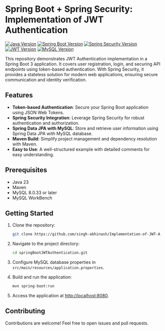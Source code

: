# Spring Boot + Spring Security: Implementation of JWT Authentication

[![Java Version](https://img.shields.io/badge/Java-23-green.svg)](https://docs.oracle.com/en/java/javase/11/)
[![Spring Boot Version](https://img.shields.io/badge/Spring%20Boot-3.3.4-green.svg)](https://spring.io/projects/spring-boot)
[![Spring Security Version](https://img.shields.io/badge/Spring%20Security-green.svg)](https://spring.io/projects/spring-security)
[![JWT Version](https://img.shields.io/badge/JWT-0.11.5-green.svg)](https://github.com/jwtk/jjwt)
[![MySQL Version](https://img.shields.io/badge/MySQL-8.0.33-blue.svg)](https://www.mysql.com/)

This repository demonstrates JWT Authentication implementation in a Spring Boot 3 application. It covers user registration, login, and securing API endpoints using token-based authentication. With Spring Security, it provides a stateless solution for modern web applications, ensuring secure communication and identity verification.

## Features

- **Token-based Authentication**: Secure your Spring Boot application using JSON Web Tokens.
- **Spring Security Integration**: Leverage Spring Security for robust authentication and authorization.
- **Spring Data JPA with MySQL**: Store and retrieve user information using Spring Data JPA with MySQL database.
- **Maven Build**: Simplify project management and dependency resolution with Maven.
- **Easy to Use**: A well-structured example with detailed comments for easy understanding.

## Prerequisites

- Java 23
- Maven
- MySQL 8.0.33 or later
- MySQL WorkBench

## Getting Started

1. Clone the repository:

   ```bash
   git clone https://github.com/singh-abhinash/Implementation-of-JWT-Authentication.git
   ```

2. Navigate to the project directory:

   ```bash
   cd springBootJWTAuthentication.git
   ```

3. Configure MySQL database properties in `src/main/resources/application.properties`.

4. Build and run the application:

   ```bash
   mvn spring-boot:run
   ```

5. Access the application at [http://localhost:8080](http://localhost:8080).

## Contributing

Contributions are welcome! Feel free to open issues and pull requests.
